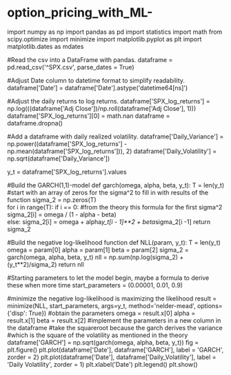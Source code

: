 # option_pricing_with_ML-
import numpy as np
import pandas as pd 
import statistics
import math
from scipy.optimize import minimize
import matplotlib.pyplot as plt
import matplotlib.dates as mdates

#Read the csv into a DataFrame with pandas.
dataframe = pd.read_csv('^SPX.csv', parse_dates = True)

#Adjust Date column to datetime format to simplify readability.
dataframe['Date'] = dataframe['Date'].astype('datetime64[ns]')

#Adjust the daily returns to log returns.
dataframe['SPX_log_returns'] = np.log(((dataframe['Adj Close'])/np.roll(dataframe['Adj Close'], 1)))
dataframe['SPX_log_returns'][0] = math.nan
dataframe = dataframe.dropna()

#Add a dataframe with daily realized volatility.
dataframe['Daily_Variance'] = np.power((dataframe['SPX_log_returns'] - np.mean(dataframe['SPX_log_returns'])), 2)
dataframe['Daily_Volatility'] = np.sqrt(dataframe['Daily_Variance'])

y_t = dataframe['SPX_log_returns'].values

#Build the GARCH(1,1)-model
def garch(omega, alpha, beta, y_t):
    T = len(y_t)
    #start with an array of zeros for the sigma^2 to fill in with results of the function
    sigma_2 = np.zeros(T)   
    for i in range(T):
        if i == 0:
            #from the theory this formula for the first sigma^2
            sigma_2[i] = omega / (1 - alpha - beta)     
        else:
            sigma_2[i] = omega + alpha*y_t[i - 1]**2 + beta*sigma_2[i -1]
    return sigma_2

#Build the negative log-likelihood function
def NLL(param, y_t):
    T = len(y_t)
    omega = param[0]
    alpha = param[1]
    beta = param[2]
    sigma_2 = garch(omega, alpha, beta, y_t)
    nll = np.sum(np.log(sigma_2) + (y_t**2)/sigma_2)
    return nll

#Starting parameters to let the model begin, maybe a formula to derive these when more time
start_parameters = (0.00001, 0.01, 0.9)

#minimize the negative log-likelihood is maximizing the likelihood
result = minimize(NLL, start_parameters, args=y_t, method='nelder-mead', options={'disp': True})
#obtain the parameters
omega = result.x[0]
alpha = result.x[1]
beta = result.x[2]
#implement the parameters in a new column in the dataframe
#take the squareroot because the garch derives the variance 
#which is the square of the volatility as mentioned in the theory
dataframe['GARCH'] = np.sqrt(garch(omega, alpha, beta, y_t)) 
fig = plt.figure()
plt.plot(dataframe['Date'], dataframe['GARCH'], label = 'GARCH', zorder = 2)
plt.plot(dataframe['Date'], dataframe['Daily_Volatility'], label = 'Daily Volatility', zorder = 1)
plt.xlabel('Date')
plt.legend()
plt.show()
